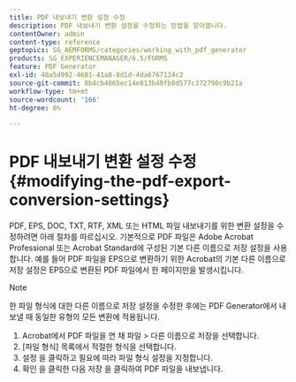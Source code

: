 ```yaml
---
title: PDF 내보내기 변환 설정 수정
description: PDF 내보내기 변환 설정을 수정하는 방법을 알아봅니다.
contentOwner: admin
content-type: reference
geptopics: SG_AEMFORMS/categories/working_with_pdf_generator
products: SG_EXPERIENCEMANAGER/6.5/FORMS
feature: PDF Generator
exl-id: 48a5d992-4681-41a8-8d1d-4da6767134c2
source-git-commit: 8b4cb4065ec14e813b49fb0d577c372790c9b21a
workflow-type: tm+mt
source-wordcount: '166'
ht-degree: 0%

---
```


# PDF 내보내기 변환 설정 수정 {#modifying-the-pdf-export-conversion-settings}

PDF, EPS, DOC, TXT, RTF, XML 또는 HTML 파일 내보내기를 위한 변환 설정을 수정하려면 아래 절차를 따르십시오. 기본적으로 PDF 파일은 Adobe Acrobat Professional 또는 Acrobat Standard에 구성된 기본 다른 이름으로 저장 설정을 사용합니다. 예를 들어 PDF 파일을 EPS으로 변환하기 위한 Acrobat의 기본 다른 이름으로 저장 설정은 EPS으로 변환된 PDF 파일에서 한 페이지만을 발생시킵니다.

>[!NOTE]
>
>한 파일 형식에 대한 다른 이름으로 저장 설정을 수정한 후에는 PDF Generator에서 내보낼 때 동일한 유형의 모든 변환에 적용됩니다.

1. Acrobat에서 PDF 파일을 연 채 파일 > 다른 이름으로 저장을 선택합니다.
1. [파일 형식] 목록에서 적절한 형식을 선택합니다.
1. 설정 을 클릭하고 필요에 따라 파일 형식 설정을 지정합니다.
1. 확인 을 클릭한 다음 저장 을 클릭하여 PDF 파일을 내보냅니다.
